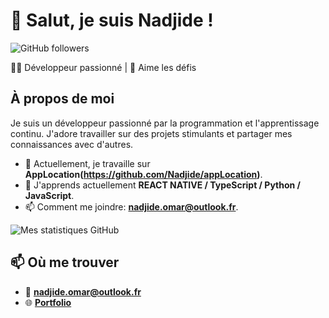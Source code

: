 # 👋 Salut, je suis Nadjide !

![GitHub followers](https://img.shields.io/github/followers/Nadjide?label=Follow&style=social)

👨‍💻 Développeur passionné | 🚀 Aime les défis 

## À propos de moi

Je suis un développeur passionné par la programmation et l'apprentissage continu. J'adore travailler sur des projets stimulants et partager mes connaissances avec d'autres.

- 🔭 Actuellement, je travaille sur **AppLocation(https://github.com/Nadjide/appLocation)**.
- 🌱 J'apprends actuellement **REACT NATIVE / TypeScript / Python / JavaScript**.
- 📫 Comment me joindre: **nadjide.omar@outlook.fr**.


![Mes statistiques GitHub](https://github-readme-stats.vercel.app/api?username=Nadjide&show_icons=true&theme=radical)

## 📫 Où me trouver

- 📧 **nadjide.omar@outlook.fr**
- 🌐 **[Portfolio](https://sunny-frangipane-391bd6.netlify.app/)**
